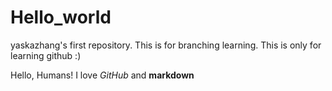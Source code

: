 # Hello_world
yaskazhang's first repository. This is for branching learning. This is only for learning github :)

Hello, Humans!
I love *GitHub* and __markdown__ 
